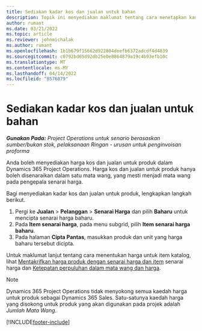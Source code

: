 ```yaml
---
title: Sediakan kadar kos dan jualan untuk bahan
description: Topik ini menyediakan maklumat tentang cara menetapkan kadar kos dan jualan untuk bahan yang digunakan pada projek.
author: rumant
ms.date: 03/21/2022
ms.topic: article
ms.reviewer: johnmichalak
ms.author: rumant
ms.openlocfilehash: 1b1b679f15662d922804deefb6372adcdf4d4839
ms.sourcegitcommit: c0792bd65d92db25e0e8864879a19c4b93efb10c
ms.translationtype: MT
ms.contentlocale: ms-MY
ms.lasthandoff: 04/14/2022
ms.locfileid: "8576879"
---
```

# <a name="set-up-cost-and-sales-rates-for-materials"></a>Sediakan kadar kos dan jualan untuk bahan

_**Gunakan Pada:** Project Operations untuk senario berasaskan sumber/bukan stok, pelaksanaan Ringan - urusan untuk penginvoisan proforma_

Anda boleh menyediakan harga kos dan jualan untuk produk dalam Dynamics 365 Project Operations. Harga kos dan jualan untuk produk hanya boleh disenaraikan dalam satu mata wang, yang mesti menjadi mata wang pada pengepala senarai harga.

Bagi menyediakan kadar kos dan jualan untuk produk, lengkapkan langkah berikut. 

1. Pergi ke **Jualan** > **Pelanggan** > **Senarai Harga** dan pilih **Baharu** untuk mencipta senarai harga baharu. 
2. Pada **Item senarai harga**, pada menu subgrid, pilih **Item senarai harga baharu**. 
3. Pada halaman **Cipta Pantas**, masukkan produk dan unit yang harga baharu tersebut dicipta.

Untuk maklumat lanjut tentang cara menentukan harga untuk item katalog, lihat [Mentakrifkan harga produk dengan senarai harga dan item](/dynamics365/sales/create-price-lists-price-list-items-define-pricing-products) senarai harga dan [Ketepatan perpuluhan dalam mata wang dan harga](/dynamics365/sales/decimal-precision-currency-pricing).
> [!NOTE]
> Dynamics 365 Project Operations tidak menyokong semua kaedah harga untuk produk sebagai Dynamics 365 Sales. Satu-satunya kaedah harga yang disokong untuk produk yang akan digunakan pada projek adalah *Jumlah Mata Wang*.


[!INCLUDE[footer-include](../includes/footer-banner.md)]
